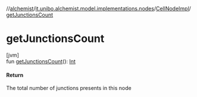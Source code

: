 //[alchemist](../../../index.md)/[it.unibo.alchemist.model.implementations.nodes](../index.md)/[CellNodeImpl](index.md)/[getJunctionsCount](get-junctions-count.md)

# getJunctionsCount

[jvm]\
fun [getJunctionsCount](get-junctions-count.md)(): [Int](https://kotlinlang.org/api/latest/jvm/stdlib/kotlin/-int/index.html)

#### Return

The total number of junctions presents in this node
